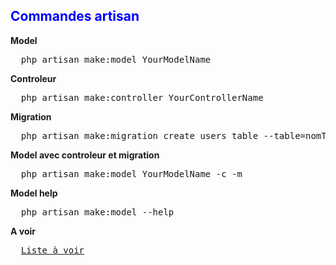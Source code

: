 <h2 style="color:blue">Commandes artisan</h2>
<p>
  <strong>Model</strong>
</p>

<pre>
  php artisan make:model YourModelName
</pre>

<p>
  <strong>Controleur</strong>
</p>

<pre>
  php artisan make:controller YourControllerName
</pre>

<p>
  <strong>Migration</strong>
</p>

<pre>
  php artisan make:migration create_users_table --table=nomTable --create
</pre>

<p>
  <strong>Model avec controleur et migration</strong>
</p>

<pre>
  php artisan make:model YourModelName -c -m
</pre>

<p>
  <strong>Model help</strong>
</p>

<pre>
  php artisan make:model --help
</pre>


<p>
  <strong>A voir</strong>
</p>
<pre>
  <a href="https://marketplace.visualstudio.com/items?itemName=absszero.vscode-laravel-goto">Liste à voir</a>
</pre>


